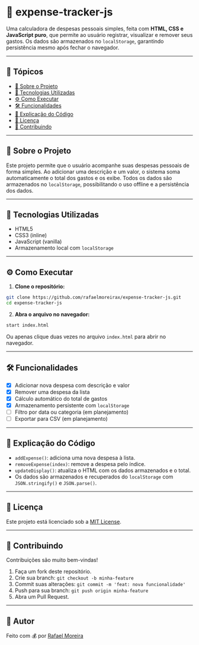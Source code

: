 # 💸 expense-tracker-js

Uma calculadora de despesas pessoais simples, feita com **HTML, CSS e JavaScript puro**, que permite ao usuário registrar, visualizar e remover seus gastos. Os dados são armazenados no `localStorage`, garantindo persistência mesmo após fechar o navegador.

---

## 📌 Tópicos

- [📖 Sobre o Projeto](#-sobre-o-projeto)
- [🚀 Tecnologias Utilizadas](#-tecnologias-utilizadas)
- [⚙️ Como Executar](#️-como-executar)
- [🛠️ Funcionalidades](#️-funcionalidades)
- [🧠 Explicação do Código](#-explicação-do-código)
- [📄 Licença](#-licença)
- [🤝 Contribuindo](#-contribuindo)

---

## 📖 Sobre o Projeto

Este projeto permite que o usuário acompanhe suas despesas pessoais de forma simples. Ao adicionar uma descrição e um valor, o sistema soma automaticamente o total dos gastos e os exibe. Todos os dados são armazenados no `localStorage`, possibilitando o uso offline e a persistência dos dados.

---

## 🚀 Tecnologias Utilizadas

- HTML5
- CSS3 (inline)
- JavaScript (vanilla)
- Armazenamento local com `localStorage`

---

## ⚙️ Como Executar

1. **Clone o repositório:**

```bash
git clone https://github.com/rafaelmoreirax/expense-tracker-js.git
cd expense-tracker-js
```

2. **Abra o arquivo no navegador:**

```bash
start index.html
```

Ou apenas clique duas vezes no arquivo `index.html` para abrir no navegador.

---

## 🛠️ Funcionalidades

- [x] Adicionar nova despesa com descrição e valor
- [x] Remover uma despesa da lista
- [x] Cálculo automático do total de gastos
- [x] Armazenamento persistente com `localStorage`
- [ ] Filtro por data ou categoria (em planejamento)
- [ ] Exportar para CSV (em planejamento)

---

## 🧠 Explicação do Código

- `addExpense()`: adiciona uma nova despesa à lista.
- `removeExpense(index)`: remove a despesa pelo índice.
- `updateDisplay()`: atualiza o HTML com os dados armazenados e o total.
- Os dados são armazenados e recuperados do `localStorage` com `JSON.stringify()` e `JSON.parse()`.

---

## 📄 Licença

Este projeto está licenciado sob a [MIT License](LICENSE).

---

## 🤝 Contribuindo

Contribuições são muito bem-vindas!

1. Faça um fork deste repositório.
2. Crie sua branch: `git checkout -b minha-feature`
3. Commit suas alterações: `git commit -m 'feat: nova funcionalidade'`
4. Push para sua branch: `git push origin minha-feature`
5. Abra um Pull Request.

---

## 👤 Autor

Feito com 💰 por [Rafael Moreira](https://github.com/rafaelmoreirax)
